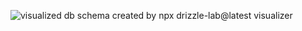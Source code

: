 ![visualized db schema](https://github.com/user-attachments/assets/b8a1d82e-bc5f-4f4a-beaf-eb6d23483f26)
created by npx drizzle-lab@latest visualizer

